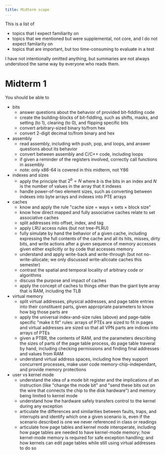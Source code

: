 ```yaml
---
title: Midterm scope
...
```


This is a list of 

- topics that I expect familiarity on
- topics that we mentioned but were supplemental, not core, and I do not expect familarity on
- topics that are important, but too time-consuming to evaluate in a test

I have not intentionally omitted anything, but summaries are not always understood the same way by everyone who reads them.

# Midterm 1

You should be able to

- bits
	- answer questions about the behavior of provided bit-fiddling code
	- create the building-blocks of bit-fiddling, such as shifts, masks, and setting (to 1), clearing (to 0), and flipping specific bits
	- convert arbitrary-sized binary to/from hex
	- convert 2-digit decimal to/from binary and hex
- assembly
	- read assembly, including with push, pop, and loops, and answer questions about its behavior
	- convert between assembly and C/C++ code, including loops
	- if given a reminder of the registers involved, correctly call functions in assembly
	- note: only x86-64 is covered in this midterm, not Y86
- indexes and sizes
	- apply the principle that $2^b = N$ where $b$ is the bits in an index and $N$ is the number of values in the array that it indexes
	- handle power-of-two element sizes, such as converting between indexes into byte arrays and indexes into PTE arrays
- caches
	- know and apply the rule "cache size = ways × sets × block size"
	- know how direct mapped and fully associative caches relate to set associative caches
	- split addresses into offset, index, and tag
	- apply LRU access rules (but not tree-PLRU)
	- fully simulate by hand the behavior of a given cache, including expressing the full contents of the cache and all its hits, misses, dirty bits, and write actions after a given sequence of memory accesses given either explicitly or by code that accesses memory
	- understand and apply write-back and write-through (but not no-write-allocate; we only discussed write-allcoate caches this semester)
	- contrast the spatial and temporal locality of arbitrary code or algorithms
	- discuss the purpose and impact of caches
	- apply the concept of caches to things other than the giant byte array that is RAM, including the TLB
- virtual memory
	- split virtual addresses, physical addresses, and page table entries into their constituent parts, given appropriate parameters to know how big those parts are
	- apply the universal index-and-size rules (above) and page-table specific "make it fit" rules: arrays of PTEs are sized to fit in pages and virtual addresses are sized so that all VPN parts are indices into arrays of PTEs
	- given a PTBR, the contents of RAM, and the parameters describing the sizes of parts of the page table process, do page table traveral by hand, including checking permissions and finding final addresses and values from RAM
	- understand virtual address spaces, including how they support concurrent processes, make user code memory-chip-independant, and provide memory protections
- user vs kernel mode
	- understand the idea of a mode bit register and the implications of an instruction (like "change the mode bit" and "send these bits out on the wire that connects the chip to the disk hardware") and memory being limited to kernel mode
	- understand how the hardware safely transfers control to the kernel during any exception
	- articulate the differences and similarities between faults, traps, and interrupts and identify which one a given scenario is, even if the scenario described is one we never referenced in class or readings
	- articulate how page tables and kernel mode interoperate, including how page tables are needed to have kernel-mode memory; how kernel-mode memory is required for safe exception handling; and how kernels can edit page tables while still using virtual addresses to do so
	
